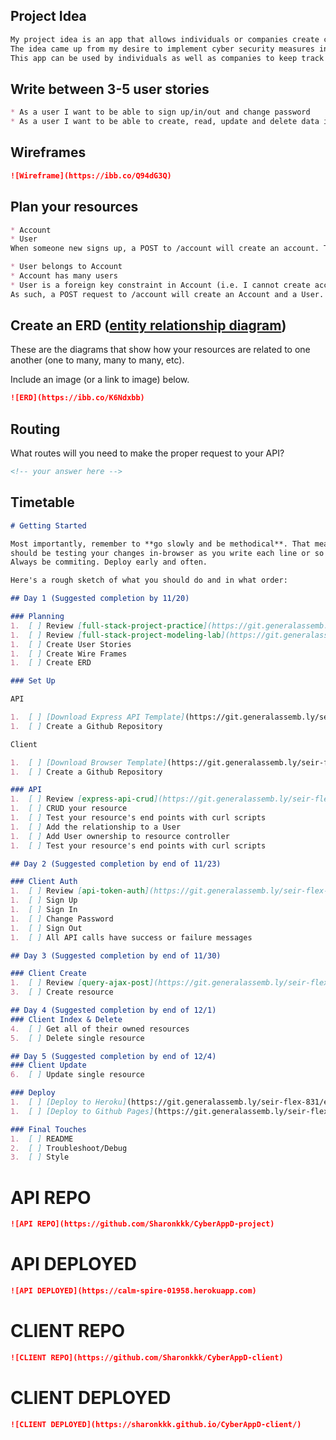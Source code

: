 ## Project Idea

```md
My project idea is an app that allows individuals or companies create checkpoint on the cybersecurity measures they have implemented into their companies or even personal lives.
The idea came up from my desire to implement cyber security measures into my personal life. 
This app can be used by individuals as well as companies to keep track of the cyber security measures they have implemented and clearly evaluate its effects.
```

## Write between 3-5 user stories


```md
* As a user I want to be able to sign up/in/out and change password
* As a user I want to be able to create, read, update and delete data in a database

```

## Wireframes


```md
![Wireframe](https://ibb.co/Q94dG3Q)
```

## Plan your resources


```md
* Account
* User
When someone new signs up, a POST to /account will create an account. The relationship between Account and User as follows:

* User belongs to Account
* Account has many users
* User is a foreign key constraint in Account (i.e. I cannot create account without a User)
As such, a POST request to /account will create an Account and a User. 

```

## Create an ERD ([entity relationship diagram](https://www.visual-paradigm.com/guide/data-modeling/what-is-entity-relationship-diagram/))

These are the diagrams that show how your resources are related to one another
(one to many, many to many, etc).

Include an image (or a link to image) below.

```md
![ERD](https://ibb.co/K6Ndxbb)
```

## Routing

What routes will you need to make the proper request to your API?

```md
<!-- your answer here -->
```

## Timetable


```md
# Getting Started

Most importantly, remember to **go slowly and be methodical**. That means you
should be testing your changes in-browser as you write each line or so of code.
Always be commiting. Deploy early and often.

Here's a rough sketch of what you should do and in what order:

## Day 1 (Suggested completion by 11/20)

### Planning
1.  [ ] Review [full-stack-project-practice](https://git.generalassemb.ly/seir-flex-831/full-stack-project-practice)
1.  [ ] Review [full-stack-project-modeling-lab](https://git.generalassemb.ly/seir-flex-831/full-stack-project-modeling-lab)
1.  [ ] Create User Stories
1.  [ ] Create Wire Frames
1.  [ ] Create ERD

### Set Up

API

1.  [ ] [Download Express API Template](https://git.generalassemb.ly/seir-flex-831/express-api-template)
1.  [ ] Create a Github Repository

Client

1.  [ ] [Download Browser Template](https://git.generalassemb.ly/seir-flex-831/browser-template)
1.  [ ] Create a Github Repository

### API
1.  [ ] Review [express-api-crud](https://git.generalassemb.ly/seir-flex-831/express-api-crud), [express-api-relationships](https://git.generalassemb.ly/seir-flex-831/express-api-relationships), and [express-api-auth](https://git.generalassemb.ly/seir-flex-831/express-api-auth)
1.  [ ] CRUD your resource
1.  [ ] Test your resource's end points with curl scripts
1.  [ ] Add the relationship to a User
1.  [ ] Add User ownership to resource controller
1.  [ ] Test your resource's end points with curl scripts

## Day 2 (Suggested completion by end of 11/23)

### Client Auth
1.  [ ] Review [api-token-auth](https://git.generalassemb.ly/seir-flex-831/jquery-ajax-token-auth)
1.  [ ] Sign Up
1.  [ ] Sign In
1.  [ ] Change Password
1.  [ ] Sign Out
1.  [ ] All API calls have success or failure messages

## Day 3 (Suggested completion by end of 11/30)

### Client Create
1.  [ ] Review [query-ajax-post](https://git.generalassemb.ly/seir-flex-831/jquery-ajax-post)
3.  [ ] Create resource

## Day 4 (Suggested completion by end of 12/1)
### Client Index & Delete
4.  [ ] Get all of their owned resources
5.  [ ] Delete single resource

## Day 5 (Suggested completion by end of 12/4)
### Client Update
6.  [ ] Update single resource

### Deploy
1.  [ ] [Deploy to Heroku](https://git.generalassemb.ly/seir-flex-831/express-api-deployment-guide)
1.  [ ] [Deploy to Github Pages](https://git.generalassemb.ly/seir-flex-831/gh-pages-deployment-guide)

### Final Touches
1.  [ ] README
2.  [ ] Troubleshoot/Debug
3.  [ ] Style
```
# API REPO

```md
![API REPO](https://github.com/Sharonkkk/CyberAppD-project)
```
# API DEPLOYED

```md
![API DEPLOYED](https://calm-spire-01958.herokuapp.com)
```

# CLIENT REPO

```md
![CLIENT REPO](https://github.com/Sharonkkk/CyberAppD-client)
```

# CLIENT DEPLOYED

```md
![CLIENT DEPLOYED](https://sharonkkk.github.io/CyberAppD-client/)
```
